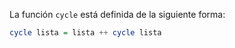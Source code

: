 La función `cycle` está definida de la siguiente forma:

```Haskell
cycle lista = lista ++ cycle lista
```